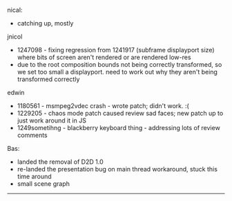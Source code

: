 nical:
* catching up, mostly



jnicol
* 1247098 - fixing regression from 1241917 (subframe displayport size) where bits of screen aren't rendered or are rendered low-res
* due to the root composition bounds not being correctly transformed, so we set too small a displayport. need to work out why they aren't being transformed correctly



edwin
* 1180561 - msmpeg2vdec crash - wrote patch; didn't work. :(
* 1229205 - chaos mode patch caused review sad faces; new patch up to just work around it in JS
* 1249sometihng - blackberry keyboard thing - addressing lots of review comments



Bas:
* landed the removal of D2D 1.0
* re-landed the presentation bug on main thread workaround, stuck this time around
* small scene graph 

________________


